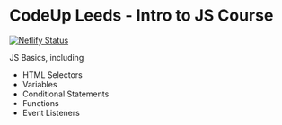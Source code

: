 # CodeUp Leeds - Intro to JS Course

[![Netlify Status](https://api.netlify.com/api/v1/badges/24ce3b1a-00aa-40c7-9181-1df79c8012c1/deploy-status)](https://app.netlify.com/sites/introtojs/deploys)

JS Basics, including

* HTML Selectors
* Variables
* Conditional Statements
* Functions
* Event Listeners
